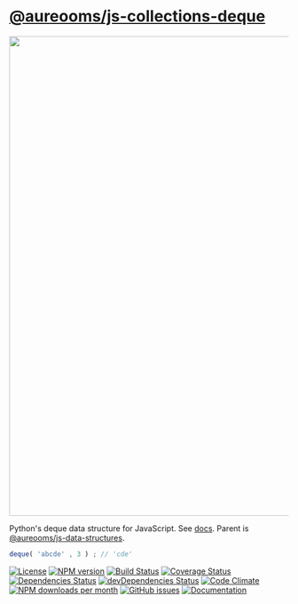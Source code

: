 [@aureooms/js-collections-deque](http://aureooms.github.io/js-collections-deque)
==

<img src="https://wallazee.global.ssl.fastly.net/images/variant/20130718-89a718ff85be19c11c3b23029d6df275c65dd9a127126bc96e1924b-1024.png" width="864">

Python's deque data structure for JavaScript.
See [docs](http://aureooms.github.io/js-collections-deque).
Parent is [@aureooms/js-data-structures](https://github.com/aureooms/js-data-structures).

```js
deque( 'abcde' , 3 ) ; // 'cde'
```

[![License](https://img.shields.io/github/license/aureooms/js-collections-deque.svg?style=flat)](https://raw.githubusercontent.com/aureooms/js-collections-deque/master/LICENSE)
[![NPM version](https://img.shields.io/npm/v/@aureooms/js-collections-deque.svg?style=flat)](https://www.npmjs.org/package/@aureooms/js-collections-deque)
[![Build Status](https://img.shields.io/travis/aureooms/js-collections-deque.svg?style=flat)](https://travis-ci.org/aureooms/js-collections-deque)
[![Coverage Status](https://img.shields.io/coveralls/aureooms/js-collections-deque.svg?style=flat)](https://coveralls.io/r/aureooms/js-collections-deque)
[![Dependencies Status](https://img.shields.io/david/aureooms/js-collections-deque.svg?style=flat)](https://david-dm.org/aureooms/js-collections-deque#info=dependencies)
[![devDependencies Status](https://img.shields.io/david/dev/aureooms/js-collections-deque.svg?style=flat)](https://david-dm.org/aureooms/js-collections-deque#info=devDependencies)
[![Code Climate](https://img.shields.io/codeclimate/github/aureooms/js-collections-deque.svg?style=flat)](https://codeclimate.com/github/aureooms/js-collections-deque)
[![NPM downloads per month](https://img.shields.io/npm/dm/@aureooms/js-collections-deque.svg?style=flat)](https://www.npmjs.org/package/@aureooms/js-collections-deque)
[![GitHub issues](https://img.shields.io/github/issues/aureooms/js-collections-deque.svg?style=flat)](https://github.com/aureooms/js-collections-deque/issues)
[![Documentation](https://aureooms.github.io/js-collections-deque/badge.svg)](https://aureooms.github.io/js-collections-deque/source.html)
